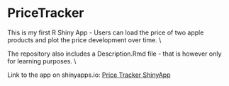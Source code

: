 # PriceTracker

This is my first R Shiny App - Users can load the price of two apple products and plot the price development over time. \

The repository also includes a Description.Rmd file - that is however only for learning purposes. \

Link to the app on shinyapps.io: [Price Tracker ShinyApp](https://melvin28.shinyapps.io/pricetracker) 
